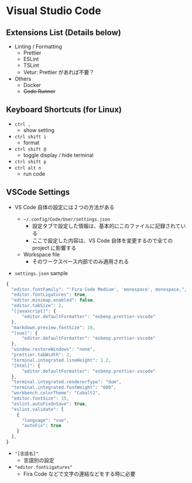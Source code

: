 # Visual Studio Code

## Extensions List (Details below)

- Linting / Formatting
  - Prettier
  - ESLint
  - TSLint
  - Vetur: Prettier があれば不要？
- Others
  - Docker
  - ~~Code Runner~~

## Keyboard Shortcuts (for Linux)

- `ctrl ,`
  - show setting
- `ctrl shift i`
  - format
- `ctrl shift @`
  - toggle display / hide terminal
- `ctrl shift p`
- `ctrl alt n`
  - run code

## VSCode Settings

- VS Code 自体の設定には２つの方法がある

  - `~/.config/Code/User/settings.json`
    - 設定タブで設定した情報は、基本的にこのファイルに記録されている
    - ここで設定した内容は、VS Code 自体を変更するので全ての project に影響する
  - Workspace file
    - そのワークスペース内部でのみ適用される

- `settings.json` sample

```js
{
  "editor.fontFamily": "'Fira Code Medium', 'monospace', monospace,",
  "editor.fontLigatures": true,
  "editor.minimap.enabled": false,
  "editor.tabSize": 2,
  "[javascript]": {
      "editor.defaultFormatter": "esbenp.prettier-vscode"
  },
  "markdown.preview.fontSize": 18,
  "[vue]": {
      "editor.defaultFormatter": "esbenp.prettier-vscode"
  },
  "window.restoreWindows": "none",
  "prettier.tabWidth": 2,
  "terminal.integrated.lineHeight": 1.2,
  "[html]": {
      "editor.defaultFormatter": "esbenp.prettier-vscode"
  },
  "terminal.integrated.rendererType": "dom",
  "terminal.integrated.fontWeight": "600",
  "workbench.colorTheme": "Cobalt2",
  "editor.fontSize": 15,
  "eslint.autoFixOnSave": true,
  "eslint.validate": [
    {
      "language": "vue",
      "autoFix": true
    }
  ],
}
```

- `"[言語名]"`
  - 言語別の設定
- `"editor.fontLigatures"`
  - Fira Code などで文字の連結などをする時に必要
